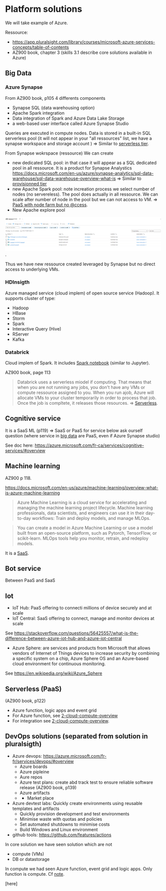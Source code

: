 # Platform solutions
<!-- 1,2,3,4 concluded --> 

We will take example of Azure.

Ressource: 
- https://app.pluralsight.com/library/courses/microsoft-azure-services-concepts/table-of-contents
- AZ900 book, chapter 3 (skills 3.1 describe core solutions available in Azure)

## Big Data

### Azure Synapse

From AZ900 book, p105
4 differents components
- Synapse SQL (data warehousing option)
- Apache Spark integration 
- Data integration of Spark and Azure Data Lake Storage
- a web-based user interface called Azure Synapse Studio


Queries are executed in compute nodes.
Data is stored in a built-in SQL serverless pool (it will not appear in your "all ressources" list, we have a synapse workspace and storage account )
=>  Similar to [serverless tier](3-cloud-db-overview.md#Azure-SQL-database).

From Synapse wokrspace (ressource) We can create 
- new dedicated SQL pool: in that case it will appear as a SQL dedicated pool in all ressource. It is a product for Synapse Analystics
https://docs.microsoft.com/en-us/azure/synapse-analytics/sql-data-warehouse/sql-data-warehouse-overview-what-is
=>  Similar to [provisionned tier](3-cloud-db-overview.md#Azure-SQL-database)
-  new Apache Spark pool: note increation process we select number of nodes (no servereless).
The pool does actually in all ressource.
We can scale after number of node in the pool but we can not access to VM.
=> [PaaS with node farm but no @ccess](1-cloud_iass-pass-saas.md#From-IaaS-to-diffferent-level-of-PaaS).
- New Apache explore pool

![Resource synapse analytics](doc/ressource-synapse-analytics.png).

Thus we have new ressource created leveraged by Synapse but no direct access to underlying VMs.

### HDInsigth 

Azure managed service (cloud implem) of open source service (Hadoop).
It supports cluster of type:
- Hadoop
- HBase
- Storm
- Spark 
- Interactive Query (Hive)
- RServer
- Kafka

### Databrick

Cloud implem of Spark.
It includes [Spark notebook](https://github.com/spark-notebook/spark-notebook) (similar to Jupyter).


AZ900 book, page 113
> Databrick uses a serverless miodel if computing. That means that when you are not running any jobs, you don't have any VMs or compute ressource assigned to you. When you run ajob, Azure will allocate VMs to your cluster temporarily in order to process that job. Once the job is compltete, it releases those resources.
=> [Serverless](1-cloud_iass-pass-saas.md#From-IaaS-to-diffferent-level-of-PaaS).

<!-- 3  questions resolved + big data concluded -->
<!-- all above ok -->
<!-- Azure function concluded and juge consistent OK RECCL AND YES => OK INDEED STOP HERE - OK CCL CONFIRMED - STOP SUPER CLEAR - and linked below in Azure function with double pointer to iaas to pass OK-->

## Cognitive service 

It is a SaaS ML (p119) => SaaS or PaaS for service below ask ourself question (where service in [big data](#Big-Data) are PaaS, even if Azure Synapse studio)
<!-- in 2/aws/ dynamodb saas in ps ok, stop here -->
See doc here: https://azure.microsoft.com/fr-ca/services/cognitive-services/#overview

## Machine learning

AZ900 p 118.

https://docs.microsoft.com/en-us/azure/machine-learning/overview-what-is-azure-machine-learning

> Azure Machine Learning is a cloud service for accelerating and managing the machine learning project lifecycle. Machine learning professionals, data scientists, and engineers can use it in their day-to-day workflows: Train and deploy models, and manage MLOps.

> You can create a model in Azure Machine Learning or use a model built from an open-source platform, such as Pytorch, TensorFlow, or scikit-learn. MLOps tools help you monitor, retrain, and redeploy models.

It is a [SaaS](https://www.logiciels.pro/logiciel-saas/microsoft-azure-machine-learning).

## Bot service 

Between PaaS and SaaS

## Iot


- IoT Hub: PaaS offering to connecti millions of device securely and at scale
- IoT Central: SaaS offering to connect, manage and monitor devices at scale
 
See https://stackoverflow.com/questions/56425557/what-is-the-difference-between-azure-iot-hub-and-azure-iot-central

- Azure Sphere: are services and products from Microsoft that allows vendors of Internet of Things devices to increase security by combining a specific system on a chip, Azure Sphere OS and an Azure-based cloud environment for continuous monitoring. 

See https://en.wikipedia.org/wiki/Azure_Sphere


## Serverless (PaaS)

(AZ900 book, p122)
<!-- serverless ccl, deja ccl ok, pas revenu-->
- Azure function, logic apps and event grid
- For Azure function, see [2-cloud-compute-overview](2-cloud-compute-overview.md#Azure-function)
- For integration see [2-cloud-compute-overview](2-cloud-compute-overview.md#Example-of-Azure-serverless-integration-with-function-and-event-grid).
  

## DevOps solutions (separated from solution in pluralsigth)

- Azure devops: https://azure.microsoft.com/fr-fr/services/devops/#overview
    - Azure boards
    - Azure pipleine 
    - Aure repos
    - Azure test plans: create abd track test to ensure reliable software release (AZ900 book, p139)
    - Azure artifacts
    - + Market place
- Azure devtest labs: Quickly create environments using reusable templates and artifacts
    - Quickly provision development and test environments
    - Minimise waste with quotas and policies
    - Set automated shutdowns to minimise costs
    - Build Windows and Linux environment
- github tools: https://github.com/features/actions


In core solution we have seen solution which are not 
- compute (VMs)
- DB or datastorage 

In compute we had seen Azure function, event grid and logic apps.
Only function is compute. Cf [note](2-cloud-compute-overview.md#Logic-app-is-not-really-a-compute-service).

<!-- all above ok ccl ok, consistent az900 books skills 3.1 ==> p 89-151 - STOP HERE, NO CHECK ABOVE CONCLUDED -->

[here]
